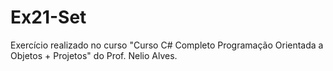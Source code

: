 # Ex21-Set
Exercício realizado no curso "Curso C# Completo Programação Orientada a Objetos + Projetos" do Prof. Nelio Alves.
